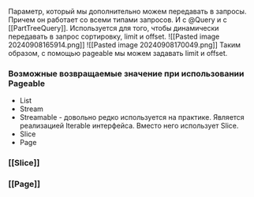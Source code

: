 Параметр, который мы дополнительно можем передавать в запросы. Причем он работает со всеми типами запросов. И с @Query и c [[PartTreeQuery]]. Используется для того, чтобы динамически передавать в запрос сортировку, limit и offset.
![[Pasted image 20240908165914.png]]
![[Pasted image 20240908170049.png]]
Таким образом, с помощью pageable мы можем задавать limit и offset.

### Возможные возвращаемые значение при использовании Pageable
- List
- Stream
- Streamable - довольно редко используется на практике. Является реализацией Iterable интерфейса. Вместо него использует Slice.
- Slice
- Page
### [[Slice]]

### [[Page]]
